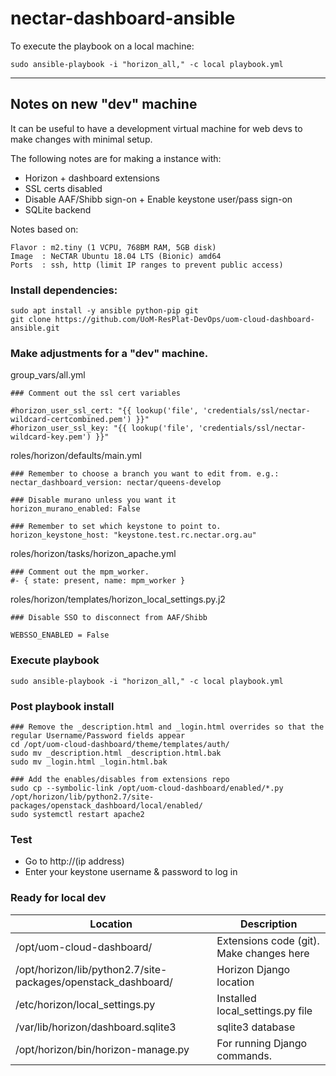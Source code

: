 # nectar-dashboard-ansible

To execute the playbook on a local machine:
```
sudo ansible-playbook -i "horizon_all," -c local playbook.yml
```

----
## Notes on new "dev" machine

It can be useful to have a development virtual machine for web devs to make changes with minimal setup.

The following notes are for making a instance with:
- Horizon + dashboard extensions
- SSL certs disabled
- Disable AAF/Shibb sign-on + Enable keystone user/pass sign-on
- SQLite backend


Notes based on:
```
Flavor : m2.tiny (1 VCPU, 768BM RAM, 5GB disk)
Image  : NeCTAR Ubuntu 18.04 LTS (Bionic) amd64
Ports  : ssh, http (limit IP ranges to prevent public access)
```

### Install dependencies:
```
sudo apt install -y ansible python-pip git
git clone https://github.com/UoM-ResPlat-DevOps/uom-cloud-dashboard-ansible.git
```

### Make adjustments for a "dev" machine.

group_vars/all.yml
```
### Comment out the ssl cert variables

#horizon_user_ssl_cert: "{{ lookup('file', 'credentials/ssl/nectar-wildcard-certcombined.pem') }}"
#horizon_user_ssl_key: "{{ lookup('file', 'credentials/ssl/nectar-wildcard-key.pem') }}"
```

roles/horizon/defaults/main.yml
```
### Remember to choose a branch you want to edit from. e.g.:
nectar_dashboard_version: nectar/queens-develop

### Disable murano unless you want it
horizon_murano_enabled: False

### Remember to set which keystone to point to. 
horizon_keystone_host: "keystone.test.rc.nectar.org.au"
```


roles/horizon/tasks/horizon_apache.yml
```
### Comment out the mpm_worker. 
#- { state: present, name: mpm_worker }
```

roles/horizon/templates/horizon_local_settings.py.j2
```
### Disable SSO to disconnect from AAF/Shibb 

WEBSSO_ENABLED = False
```



### Execute playbook
```
sudo ansible-playbook -i "horizon_all," -c local playbook.yml
```

### Post playbook install
```
### Remove the _description.html and _login.html overrides so that the regular Username/Password fields appear
cd /opt/uom-cloud-dashboard/theme/templates/auth/
sudo mv _description.html _description.html.bak
sudo mv _login.html _login.html.bak

### Add the enables/disables from extensions repo
sudo cp --symbolic-link /opt/uom-cloud-dashboard/enabled/*.py  /opt/horizon/lib/python2.7/site-packages/openstack_dashboard/local/enabled/
sudo systemctl restart apache2
```


### Test
- Go to http://(ip address)
- Enter your keystone username & password to log in


### Ready for local dev

| Location | Description |
| --- | --- |
| /opt/uom-cloud-dashboard/ | Extensions code (git). Make changes here |
| /opt/horizon/lib/python2.7/site-packages/openstack_dashboard/ | Horizon Django location |
| /etc/horizon/local_settings.py | Installed local_settings.py file |
| /var/lib/horizon/dashboard.sqlite3 | sqlite3 database |
| /opt/horizon/bin/horizon-manage.py | For running Django commands. |






